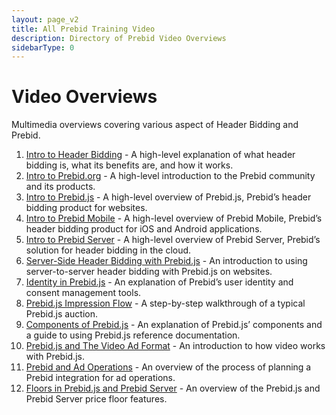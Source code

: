 ```yaml
---
layout: page_v2
title: All Prebid Training Video
description: Directory of Prebid Video Overviews
sidebarType: 0
---
```


# Video Overviews

Multimedia overviews covering various aspect of Header Bidding and Prebid.

1. [Intro to Header Bidding](/overview/intro-to-header-bidding-video.html) - A high-level explanation of what header bidding is, what its benefits are, and how it works.
1. [Intro to Prebid.org](/overview/intro-video.html) - A high-level introduction to the Prebid community and its products.
1. [Intro to Prebid.js](/prebid/prebidjs-video.html) - A high-level overview of Prebid.js, Prebid’s header bidding product for websites.
1. [Intro to Prebid Mobile](/prebid-mobile/prebid-mobile-video.html) - A high-level overview of Prebid Mobile, Prebid’s header bidding product for iOS and Android applications.
1. [Intro to Prebid Server](/prebid-server/overview/prebid-server-overview-video.html) - A high-level overview of Prebid Server, Prebid’s solution for header bidding in the cloud.
1. [Server-Side Header Bidding with Prebid.js](/dev-docs/pbsBidAdapter-video-overview.html) - An introduction to using server-to-server header bidding with Prebid.js on websites.
1. [Identity in Prebid.js](/identity/prebid-identity-video.html) - An explanation of Prebid’s user identity and consent management tools.
1. [Prebid.js Impression Flow](/prebid/prebidjs-flow-video.html) - A step-by-step walkthrough of a typical Prebid.js auction.
1. [Components of Prebid.js](/prebid/prebidjs-components-video.html) - An explanation of Prebid.js’ components and a guide to using Prebid.js reference documentation.
1. [Prebid.js and The Video Ad Format](/prebid-video/video-overview-video.html) - An introduction to how video works with Prebid.js.
1. [Prebid and Ad Operations](/adops/adops-overview-video.html) - An overview of the process of planning a Prebid integration for ad operations.
1. [Floors in Prebid.js and Prebid Server](/dev-docs/floors-video-overview.html) - An overview of the Prebid.js and Prebid Server price floor features.
